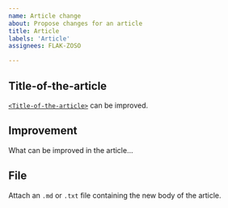 ```yaml
---
name: Article change
about: Propose changes for an article
title: Article
labels: 'Article'
assignees: FLAK-ZOSO

---
```


## Title-of-the-article
[`<Title-of-the-article>`](https://github.com/Lioydiano/Lioydiano.github.io/<article-name>) can be improved.

## Improvement
What can be improved in the article...

## File
Attach an `.md` or `.txt` file containing the new body of the article.
